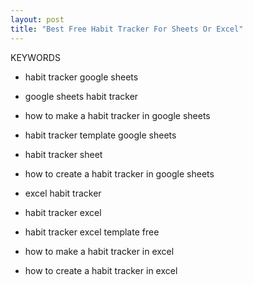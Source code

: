 ```yaml
---
layout: post
title: "Best Free Habit Tracker For Sheets Or Excel"
---
```


KEYWORDS

- habit tracker google sheets
- google sheets habit tracker
- how to make a habit tracker in google sheets
- habit tracker template google sheets
- habit tracker sheet
- how to create a habit tracker in google sheets

- excel habit tracker
- habit tracker excel
- habit tracker excel template free
- how to make a habit tracker in excel
- how to create a habit tracker in excel